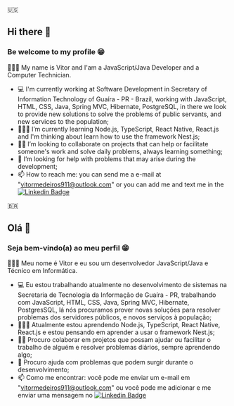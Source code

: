 🇺🇸
## Hi there 👋

### Be welcome to my profile 😁

 👨🏻‍💻 My name is Vitor and I'am a JavaScript/Java Developer and a Computer Technician.

- 💻 I'm currently working at Software Development in Secretary of Information Technology of Guaíra - PR - Brazil, working with JavaScript, HTML, CSS, Java, Spring MVC, Hibernate, PostgreSQL, in there we look to provide new solutions to solve the problems of public servants, and new services to the population;
- 👨🏻‍🎓 I’m currently learning Node.js, TypeScript, React Native, React.js and I'm thinking about learn how to use the framework Nest.js;
- 🤜🏻 I’m looking to collaborate on projects that can help or facilitate someone's work and solve daily problems, always learning something;
- 🤔 I’m looking for help with problems that may arise during the development;
- 📫 How to reach me: you can send me a e-mail at "vitormedeiros911@outlook.com" 
or you can add me and text me in the [![Linkedin Badge](https://img.shields.io/badge/-LinkedIn-blue?style=flat-square&logo=Linkedin&logoColor=white&link=https://www.linkedin.com/in/vitormedeiros911/)](https://www.linkedin.com/in/vitormedeiros911/)

🇧🇷
## Olá 👋

### Seja bem-vindo(a) ao meu perfil 😁

 👨🏻‍💻 Meu nome é Vitor e eu sou um desenvolvedor JavaScript/Java e Técnico em Informática.
 
- 💻 Eu estou trabalhando atualmente no desenvolvimento de sistemas na Secretaria de Tecnologia da Informação de Guaíra - PR, trabalhando com JavaScript, HTML, CSS, Java, Spring MVC, Hibernate, PostgresSQL, lá nós procuramos prover novas soluções para resolver problemas dos servidores públicos, e novos serviços à população;
- 👨🏻‍🎓 Atualmente estou aprendendo Node.js, TypeScript, React Native, React.js e estou pensando em aprender a usar o framework Nest.js;
- 🤜🏻 Procuro colaborar em projetos que possam ajudar ou facilitar o trabalho de alguém e resolver problemas diários, sempre aprendendo algo;
- 🤔 Procuro ajuda com problemas que podem surgir durante o desenvolvimento;
- 📫 Como me encontrar: você pode me enviar um e-mail em "vitormedeiros911@outlook.com" 
ou você pode me adicionar e me enviar uma mensagem no [![Linkedin Badge](https://img.shields.io/badge/-LinkedIn-blue?style=flat-square&logo=Linkedin&logoColor=white&link=https://www.linkedin.com/in/vitormedeiros911/)](https://www.linkedin.com/in/vitormedeiros911/)
